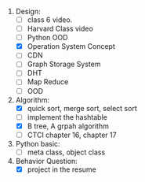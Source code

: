 1. Design:
    * [ ] class 6 video. 
    * [ ] Harvard Class video 
    * [ ] Python OOD 
    * [x] Operation System Concept 
    * [ ] CDN
    * [ ] Graph Storage System
    * [ ] DHT
    * [ ] Map Reduce 
    * [ ] OOD

2. Algorithm:
    * [x] quick sort, merge sort, select sort
    * [ ] implement the hashtable 
    * [x] B tree, A grpah algorithm 
    * [ ] CTCI chapter 16, chapter 17

3. Python basic:
    * [ ] meta class, object class

4. Behavior Question:
    * [x] project in the resume 
